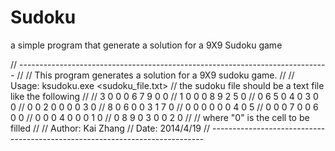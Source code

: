 Sudoku
======

a simple program that generate a solution for a 9X9 Sudoku game

// -----------------------------------------------------------------------------
//
// This program generates a solution for a 9X9 sudoku game.
//
// Usage: ksudoku.exe <sudoku_file.txt>
// the sudoku file should be a text file like the following
//
// 3 0 0 0 6 7 9 0 0
// 1 0 0 0 8 9 2 5 0
// 0 6 5 0 4 0 3 0 0
// 0 0 2 0 0 0 0 3 0
// 8 0 6 0 0 3 1 7 0
// 0 0 0 0 0 0 4 0 5
// 0 0 0 7 0 0 6 0 0
// 0 0 0 4 0 0 0 1 0
// 0 8 9 0 3 0 0 2 0
//
// where "0" is the cell to be filled
//
// Author:  Kai Zhang
// Date:    2014/4/19
// ----------------------------------------------------------------------------
